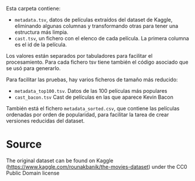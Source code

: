 Esta carpeta contiene:

* `metadata.tsv`, datos de películas extraídos del dataset de Kaggle, eliminando algunas columnas y transformando otras para tener una estructura más limpia.
* `cast.tsv`, un fichero con el elenco de cada película. La primera columna es el id de la película.

Los valores están separados por tabuladores para facilitar el procesamiento.
Para cada fichero tsv tiene también el código asociado que se usó para generarlo.

Para facilitar las pruebas, hay varios ficheros de tamaño más reducido:
* `metadata_top100.tsv`. Datos de las 100 películas más populares
* `cast_bacon.tsv` Cast de películas en las que aparece Kevin Bacon

También está el fichero `metadata_sorted.csv`, que contiene las películas ordenadas por orden de popularidad, para facilitar la tarea de crear versiones reducidas del dataset.


# Source

The original dataset can be found on Kaggle (https://www.kaggle.com/rounakbanik/the-movies-dataset) under the CC0 Public Domain license
